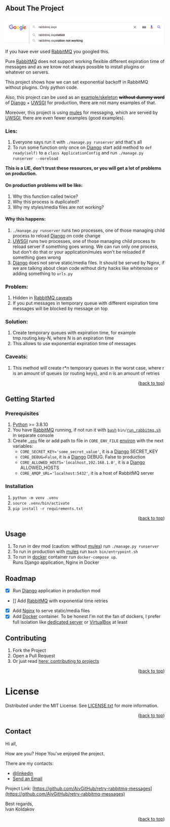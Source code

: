 ## About The Project

![Alt text](docs/img/rabbitmq_expiration_not_working.png?raw=true "RabbitMq expiration not working")

If you have ever used [RabbitMQ](https://www.rabbitmq.com/) you googled this.

Pure [RabbitMQ](https://www.rabbitmq.com/ttl.html#per-message-ttl-caveats) does not support working flexible different
expiration time of messages and as we know not always possible to install plugins or whatever on servers.

This project shows how we can set exponential backoff in RabbitMQ without plugins. Only python code.

Also, this project can be used as an
[example/skeleton](https://en.wikipedia.org/wiki/Skeleton_(computer_programming)) ~~**without dummy word**~~ of
[Django](https://www.djangoproject.com/) + [UWSGI](https://uwsgi-docs.readthedocs.io/) for production,
there are not many examples of that.

Moreover, this project is using [mules](https://uwsgi-docs.readthedocs.io/en/latest/Mules.html) for messaging,
which are served by [UWSGI](https://uwsgi-docs.readthedocs.io/), there are even fewer examples (good examples).

### Lies:
1. Everyone says run it with `./manage.py runserver` and that's all
2. To run some function only once on
[Django](https://docs.djangoproject.com/en/4.0/ref/applications/#django.apps.AppConfig.ready) start
add method to `def ready(self)` to a `class ApplicationConfig` and
run `./manage.py runserver --noreload`

**This is a LIE, don't trust these resources, or you will get a lot of problems on production.**

#### On production problems will be like:
1. Why this function called twice?
2. Why this process is duplicated?
3. Why my styles/media files are not working?

#### Why this happens:
1. `./manage.py runserver` runs two processes,
one of those managing child process to reload
[Django](https://docs.djangoproject.com/en/4.0/ref/django-admin/#runserver) on code change
2. [UWSGI](https://uwsgi-docs.readthedocs.io/) runs two processes, one of those managing child process to
reload server if something goes wrong.
We can run only one process, but don't do that or your application/mules won't be reloaded if something goes wrong
3. [Django](https://docs.djangoproject.com/en/4.0/howto/static-files/) does not serve static/media files.
It should be served by Nginx,
if we are talking about clean code without dirty hacks like whitenoise or adding something to `urls.py`

### Problem:
1. Hidden in [RabbitMQ caveats](https://www.rabbitmq.com/ttl.html#per-message-ttl-caveats)
2. If you put messages in temporary queue with different expiration time messages will be blocked by message on top

### Solution:
1. Create temporary queues with expiration time, for example tmp.routing.key-N, where N is an expiration time
2. This allows to use exponential expiration time of messages

### Caveats:
1. This method will create r*n temporary queues in the worst case, where r is an amount of queues (or routing keys),
and n is an amount of retries

<p align="right">(<a href="#top">back to top</a>)</p>

## Getting Started

### Prerequisites

1. [Python](https://www.python.org/) >= 3.8.10
2. You have [RabbitMQ](https://www.rabbitmq.com/download.html) running,
if not run it with
[`bash`](https://www.gnu.org/software/bash/) `bin/`[`run_rabbitmq.sh`](run_rabbitmq.sh) in separate console
3. Create [`.env`](https://docs.docker.com/compose/env-file/) file or
add path to file in `CORE_ENV_FILE` [environ](https://wiki.archlinux.org/title/environment_variables)
with the next variables:
   - `CORE_SECRET_KEY='some_secret_value'`,
   it is a [Django](https://docs.djangoproject.com/en/4.0/ref/settings/#secret-key) SECRET_KEY
   - `CORE_DEBUG=False`, it is a [Django](https://docs.djangoproject.com/en/4.0/ref/settings/#debug) DEBUG.
   False to production
   - `CORE_ALLOWED_HOSTS='localhost,192.168.1.0'`,
   it is a [Django](https://docs.djangoproject.com/en/4.0/ref/settings/#allowed-hosts) ALLOWED_HOSTS
   - `CORE_AMQP_URL='localhost:5432'`,
   it is a host of RabbitMQ server

### Installation

1. `python -m venv .venv`
2. `source .venv/bin/activate`
3. `pip install -r requirements.txt`

<p align="right">(<a href="#top">back to top</a>)</p>

## Usage

1. To run in dev mod
(caution: without [mules](https://uwsgi-docs.readthedocs.io/en/latest/Mules.html)) run `./manage.py runserver`
2. To run in production with
[mules](https://uwsgi-docs.readthedocs.io/en/latest/Mules.html) run `bash bin/entrypoint.sh`
3. To run in
[docker](https://docs.docker.com/engine/reference/commandline/compose_up/) container run `docker-compose up`.\
Runs Django application, Nginx in Docker

## Roadmap

* [x] Run [Django](https://docs.djangoproject.com/en/4.0/howto/deployment/wsgi/uwsgi/) application in production mod
* [] Add [RabbitMQ](https://www.rabbitmq.com/) with exponential time retries
* [x] Add [Nginx](https://www.nginx.com//) to serve static/media files
* [x] Add [Docker](https://www.docker.com/) container.
To be honest I'm not the fan of dockers,
I prefer full isolation like [dedicated server](https://en.wikipedia.org/wiki/Dedicated_hosting_service) or
[VirtualBox](https://www.virtualbox.org/) at least

## Contributing

1. Fork the Project
2. Open a Pull Request
3. Or just read
[here: contributing to projects](https://docs.github.com/en/get-started/quickstart/contributing-to-projects)

<p align="right">(<a href="#top">back to top</a>)</p>

# License

Distributed under the MIT License. See [LICENSE.txt](LICENSE.txt) for more information.

<p align="right">(<a href="#top">back to top</a>)</p>

## Contact

Hi all,

How are you? Hope You've enjoyed the project.

There are my contacts:

- [@linkedin](https://linkedin.com/in/aiv)
- [Send an Email](mailto:coldie322@gmail.com?subject=[GitHub]-retry-rabbitmq-messages)

Project Link:
[https://github.com/AivGitHub/retry-rabbitmq-messages](https://github.com/AivGitHub/retry-rabbitmq-messages)

Best regards,\
Ivan Koldakov

<p align="right">(<a href="#top">back to top</a>)</p>

